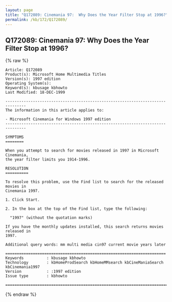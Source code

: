 ```yaml
---
layout: page
title: "Q172089: Cinemania 97:  Why Does the Year Filter Stop at 1996?"
permalink: /kb/172/Q172089/
---
```


## Q172089: Cinemania 97:  Why Does the Year Filter Stop at 1996?

{% raw %}

	Article: Q172089
	Product(s): Microsoft Home Multimedia Titles
	Version(s): 1997 edition
	Operating System(s): 
	Keyword(s): kbusage kbhowto
	Last Modified: 18-DEC-1999
	
	-------------------------------------------------------------------------------
	The information in this article applies to:
	
	- Microsoft Cinemania for Windows 1997 edition 
	-------------------------------------------------------------------------------
	
	SYMPTOMS
	========
	
	When you attempt to search for movies released in 1997 in Microsoft Cinemania,
	the year filter limits you 1914-1996.
	
	RESOLUTION
	==========
	
	To resolve this problem, use the Find list to search for the released movies in
	Cinemania 1997.
	
	1. Click Start.
	
	2. In the box at the top of the Find list, type the following:
	
	  "1997" (without the quotation marks)
	
	If you have the monthly updates installed, this search returns movies released in
	1997.
	
	Additional query words: mm multi media cin97 current movie years later
	
	======================================================================
	Keywords          : kbusage kbhowto 
	Technology        : kbHomeProdSearch kbHomeMMsearch kbCineManiaSearch kbCinemania1997
	Version           : :1997 edition
	Issue type        : kbhowto
	
	=============================================================================
	

{% endraw %}
